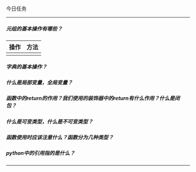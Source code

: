 今日任务

---

##### 元组的基本操作有哪些？

| 操作 | 方法 |
| :--- | :--- |
|  |  |

##### 字典的基本操作？

##### 什么是局部变量，全局变量？

##### 函数中的return的作用？我们使用的装饰器中的return有什么作用？什么是闭包？

##### 什么是可变类型，什么是不可变类型？

##### 函数使用时应该注意什么？函数分为几种类型？

##### python中的引用指的是什么？

---



